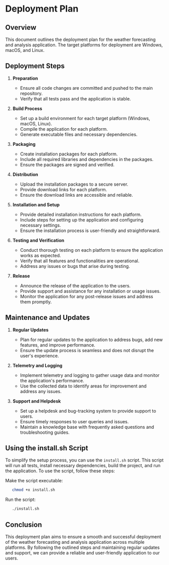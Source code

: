 # Deployment Plan

## Overview

This document outlines the deployment plan for the weather forecasting and analysis application. The target platforms for deployment are Windows, macOS, and Linux.

## Deployment Steps

1. **Preparation**
   - Ensure all code changes are committed and pushed to the main repository.
   - Verify that all tests pass and the application is stable.

2. **Build Process**
   - Set up a build environment for each target platform (Windows, macOS, Linux).
   - Compile the application for each platform.
   - Generate executable files and necessary dependencies.

3. **Packaging**
   - Create installation packages for each platform.
   - Include all required libraries and dependencies in the packages.
   - Ensure the packages are signed and verified.

4. **Distribution**
   - Upload the installation packages to a secure server.
   - Provide download links for each platform.
   - Ensure the download links are accessible and reliable.

5. **Installation and Setup**
   - Provide detailed installation instructions for each platform.
   - Include steps for setting up the application and configuring necessary settings.
   - Ensure the installation process is user-friendly and straightforward.

6. **Testing and Verification**
   - Conduct thorough testing on each platform to ensure the application works as expected.
   - Verify that all features and functionalities are operational.
   - Address any issues or bugs that arise during testing.

7. **Release**
   - Announce the release of the application to the users.
   - Provide support and assistance for any installation or usage issues.
   - Monitor the application for any post-release issues and address them promptly.

## Maintenance and Updates

1. **Regular Updates**
   - Plan for regular updates to the application to address bugs, add new features, and improve performance.
   - Ensure the update process is seamless and does not disrupt the user's experience.

2. **Telemetry and Logging**
   - Implement telemetry and logging to gather usage data and monitor the application's performance.
   - Use the collected data to identify areas for improvement and address any issues.

3. **Support and Helpdesk**
   - Set up a helpdesk and bug-tracking system to provide support to users.
   - Ensure timely responses to user queries and issues.
   - Maintain a knowledge base with frequently asked questions and troubleshooting guides.

## Using the install.sh Script

To simplify the setup process, you can use the `install.sh` script. This script will run all tests, install necessary dependencies, build the project, and run the application. To use the script, follow these steps:

Make the script executable:

```bash
   chmod +x install.sh
```

Run the script:

```bash
   ./install.sh
```

## Conclusion

This deployment plan aims to ensure a smooth and successful deployment of the weather forecasting and analysis application across multiple platforms. By following the outlined steps and maintaining regular updates and support, we can provide a reliable and user-friendly application to our users.
